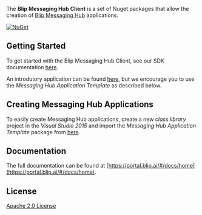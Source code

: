 
The **Blip Messaging Hub Client** is a set of Nuget packages that allow the creation of [Blip Messaging Hub](https://blip.ai/) applications.

<a href="https://www.nuget.org/packages/Takenet.MessagingHub.Client.Template/" rel="NuGet">![NuGet](https://img.shields.io/nuget/v/Takenet.MessagingHub.Client.Template.svg)</a>

## Getting Started

To get started with the Blip Messaging Hub Client, see our SDK documentation [here](https://portal.blip.ai/#/docs/home).

An introdutory application can be found [here](https://github.com/takenet/messaginghub-client-csharp/tree/master/src/Samples/GettingStarted), but we encourage you to use the *Messaging Hub Application Template* as described below.

## Creating Messaging Hub Applications

To easily create Messaging Hub applications, create a new *class library* project in the *Visual Studio 2015* and import the *Messaging Hub Application Template* package from [here](https://www.nuget.org/packages/Takenet.MessagingHub.Client.Template).

## Documentation

The full documentation can be found at [https://portal.blip.ai/#/docs/home](https://portal.blip.ai/#/docs/home).

## License

[Apache 2.0 License](https://github.com/takenet/messaginghub-client-csharp/blob/master/LICENSE)
